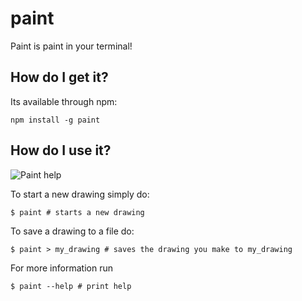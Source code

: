 # paint

Paint is paint in your terminal!

## How do I get it?

Its available through npm:

	npm install -g paint

## How do I use it?

![Paint help](http://i.imgur.com/TRXlt.png)

To start a new drawing simply do:

	$ paint # starts a new drawing

To save a drawing to a file do:

	$ paint > my_drawing # saves the drawing you make to my_drawing

For more information run

	$ paint --help # print help